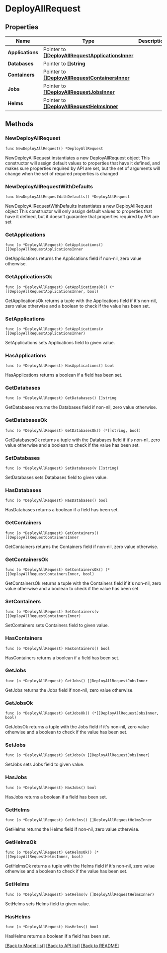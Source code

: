 # DeployAllRequest

## Properties

Name | Type | Description | Notes
------------ | ------------- | ------------- | -------------
**Applications** | Pointer to [**[]DeployAllRequestApplicationsInner**](DeployAllRequestApplicationsInner.md) |  | [optional] 
**Databases** | Pointer to **[]string** |  | [optional] 
**Containers** | Pointer to [**[]DeployAllRequestContainersInner**](DeployAllRequestContainersInner.md) |  | [optional] 
**Jobs** | Pointer to [**[]DeployAllRequestJobsInner**](DeployAllRequestJobsInner.md) |  | [optional] 
**Helms** | Pointer to [**[]DeployAllRequestHelmsInner**](DeployAllRequestHelmsInner.md) |  | [optional] 

## Methods

### NewDeployAllRequest

`func NewDeployAllRequest() *DeployAllRequest`

NewDeployAllRequest instantiates a new DeployAllRequest object
This constructor will assign default values to properties that have it defined,
and makes sure properties required by API are set, but the set of arguments
will change when the set of required properties is changed

### NewDeployAllRequestWithDefaults

`func NewDeployAllRequestWithDefaults() *DeployAllRequest`

NewDeployAllRequestWithDefaults instantiates a new DeployAllRequest object
This constructor will only assign default values to properties that have it defined,
but it doesn't guarantee that properties required by API are set

### GetApplications

`func (o *DeployAllRequest) GetApplications() []DeployAllRequestApplicationsInner`

GetApplications returns the Applications field if non-nil, zero value otherwise.

### GetApplicationsOk

`func (o *DeployAllRequest) GetApplicationsOk() (*[]DeployAllRequestApplicationsInner, bool)`

GetApplicationsOk returns a tuple with the Applications field if it's non-nil, zero value otherwise
and a boolean to check if the value has been set.

### SetApplications

`func (o *DeployAllRequest) SetApplications(v []DeployAllRequestApplicationsInner)`

SetApplications sets Applications field to given value.

### HasApplications

`func (o *DeployAllRequest) HasApplications() bool`

HasApplications returns a boolean if a field has been set.

### GetDatabases

`func (o *DeployAllRequest) GetDatabases() []string`

GetDatabases returns the Databases field if non-nil, zero value otherwise.

### GetDatabasesOk

`func (o *DeployAllRequest) GetDatabasesOk() (*[]string, bool)`

GetDatabasesOk returns a tuple with the Databases field if it's non-nil, zero value otherwise
and a boolean to check if the value has been set.

### SetDatabases

`func (o *DeployAllRequest) SetDatabases(v []string)`

SetDatabases sets Databases field to given value.

### HasDatabases

`func (o *DeployAllRequest) HasDatabases() bool`

HasDatabases returns a boolean if a field has been set.

### GetContainers

`func (o *DeployAllRequest) GetContainers() []DeployAllRequestContainersInner`

GetContainers returns the Containers field if non-nil, zero value otherwise.

### GetContainersOk

`func (o *DeployAllRequest) GetContainersOk() (*[]DeployAllRequestContainersInner, bool)`

GetContainersOk returns a tuple with the Containers field if it's non-nil, zero value otherwise
and a boolean to check if the value has been set.

### SetContainers

`func (o *DeployAllRequest) SetContainers(v []DeployAllRequestContainersInner)`

SetContainers sets Containers field to given value.

### HasContainers

`func (o *DeployAllRequest) HasContainers() bool`

HasContainers returns a boolean if a field has been set.

### GetJobs

`func (o *DeployAllRequest) GetJobs() []DeployAllRequestJobsInner`

GetJobs returns the Jobs field if non-nil, zero value otherwise.

### GetJobsOk

`func (o *DeployAllRequest) GetJobsOk() (*[]DeployAllRequestJobsInner, bool)`

GetJobsOk returns a tuple with the Jobs field if it's non-nil, zero value otherwise
and a boolean to check if the value has been set.

### SetJobs

`func (o *DeployAllRequest) SetJobs(v []DeployAllRequestJobsInner)`

SetJobs sets Jobs field to given value.

### HasJobs

`func (o *DeployAllRequest) HasJobs() bool`

HasJobs returns a boolean if a field has been set.

### GetHelms

`func (o *DeployAllRequest) GetHelms() []DeployAllRequestHelmsInner`

GetHelms returns the Helms field if non-nil, zero value otherwise.

### GetHelmsOk

`func (o *DeployAllRequest) GetHelmsOk() (*[]DeployAllRequestHelmsInner, bool)`

GetHelmsOk returns a tuple with the Helms field if it's non-nil, zero value otherwise
and a boolean to check if the value has been set.

### SetHelms

`func (o *DeployAllRequest) SetHelms(v []DeployAllRequestHelmsInner)`

SetHelms sets Helms field to given value.

### HasHelms

`func (o *DeployAllRequest) HasHelms() bool`

HasHelms returns a boolean if a field has been set.


[[Back to Model list]](../README.md#documentation-for-models) [[Back to API list]](../README.md#documentation-for-api-endpoints) [[Back to README]](../README.md)


